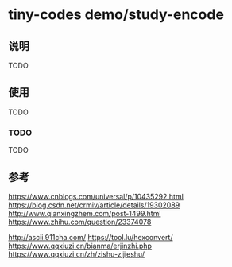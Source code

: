 # tiny-codes demo/study-encode

## 说明

TODO

## 使用

TODO

### TODO

TODO

## 参考

https://www.cnblogs.com/universal/p/10435292.html
https://blog.csdn.net/crmiv/article/details/19302089
http://www.qianxingzhem.com/post-1499.html
https://www.zhihu.com/question/23374078

http://ascii.911cha.com/
https://tool.lu/hexconvert/
https://www.qqxiuzi.cn/bianma/erjinzhi.php
https://www.qqxiuzi.cn/zh/zishu-zijieshu/
